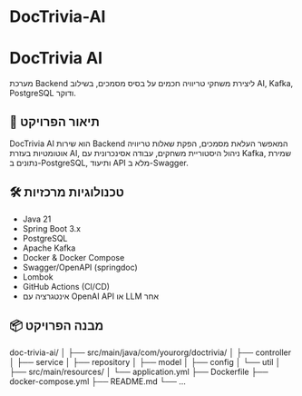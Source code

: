 # DocTrivia-AI
# DocTrivia AI

מערכת Backend ליצירת משחקי טריוויה חכמים על בסיס מסמכים, בשילוב AI, Kafka, PostgreSQL ודוקר.

## 🚀 תיאור הפרויקט

DocTrivia AI הוא שירות Backend המאפשר העלאת מסמכים, הפקת שאלות טריוויה אוטומטיות בעזרת AI, ניהול היסטוריית משחקים, עבודה אסינכרונית עם Kafka, שמירת נתונים ב-PostgreSQL, ותיעוד API מלא ב-Swagger.

## 🛠️ טכנולוגיות מרכזיות

- Java 21
- Spring Boot 3.x
- PostgreSQL
- Apache Kafka
- Docker & Docker Compose
- Swagger/OpenAPI (springdoc)
- Lombok
- GitHub Actions (CI/CD)
- אינטגרציה עם OpenAI API או LLM אחר

## 📦 מבנה הפרויקט

doc-trivia-ai/
│
├── src/main/java/com/yourorg/doctrivia/
│ ├── controller
│ ├── service
│ ├── repository
│ ├── model
│ ├── config
│ └── util
│
├── src/main/resources/
│ └── application.yml
├── Dockerfile
├── docker-compose.yml
├── README.md
└── ...

